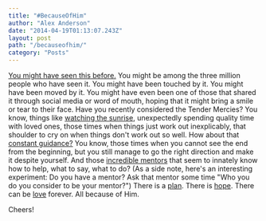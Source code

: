 ```yaml
---
title: "#BecauseOfHim"
author: "Alex Anderson"
date: "2014-04-19T01:13:07.243Z"
layout: post
path: "/becauseofhim/"
category: "Posts"
---
```


<p class="commentable-section" data-section-id="1"><a href="http://youtu.be/_S3TI4bYerU">You might have seen this before.</a> You might be among the three million people who have seen it. You might have been touched by it. You might have been moved by it. You might have even been one of those that shared it through social media or word of mouth, hoping that it might bring a smile or tear to their face. Have you recently considered the Tender Mercies? You know, things like <a href="http://youtu.be/l70e1TfN34w">watching the sunrise</a>, unexpectedly spending quality time with loved ones, those times when things just work out inexplicably, that shoulder to cry on when things don't work out so well. How about that <a href="http://youtu.be/yNQC-_srxH8">constant guidance?</a> You know, those times when you cannot see the end from the beginning, but you still manage to go the right direction and make it despite yourself. And those <a href="http://youtu.be/R5FxdCgD-qI">incredible mentors</a> that seem to innately know how to help, what to say, what to do? (As a side note, here's an interesting experiment: Do you have a mentor? Ask that mentor some time "Who you do you consider to be your mentor?") There is a <a href="http://youtu.be/9MiF_HKoFr4">plan</a>. There is <a href="http://youtu.be/UbsU3b2srQA">hope</a>. There can be <a href="http://youtu.be/hkOnH36S_pY">love</a> forever. All because of Him.</p>
Cheers!